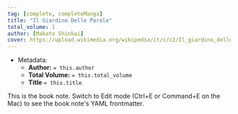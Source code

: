 ```yaml
---
tag: [complete, completeManga]
title: "Il Giardino Delle Parole"
total_volume: 1
author: [Makoto Shinkai]
cover: https://upload.wikimedia.org/wikipedia/it/c/c2/Il_giardino_delle_parole.jpg
---
```


- Metadata:
    - **Author:** `= this.author`
    - **Total Volume:** `= this.total_volume`
    - **Title** `= this.title`

This is the book note. Switch to Edit mode (Ctrl+E or Command+E on the Mac) to see the book note's YAML frontmatter.
